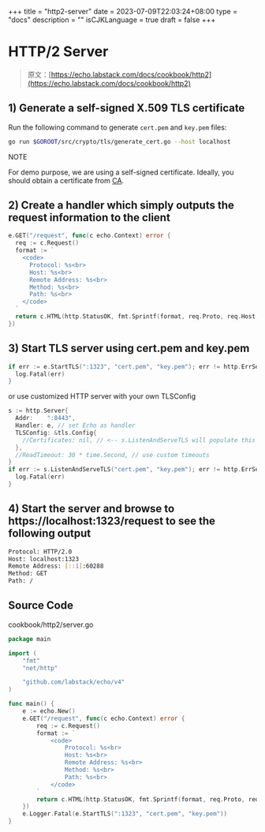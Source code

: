 +++
title = "http2-server"
date = 2023-07-09T22:03:24+08:00
type = "docs"
description = ""
isCJKLanguage = true
draft = false
+++

# HTTP/2 Server

> 原文：[https://echo.labstack.com/docs/cookbook/http2](https://echo.labstack.com/docs/cookbook/http2)

## 1) Generate a self-signed X.509 TLS certificate

Run the following command to generate `cert.pem` and `key.pem` files:

```sh
go run $GOROOT/src/crypto/tls/generate_cert.go --host localhost
```



NOTE

For demo purpose, we are using a self-signed certificate. Ideally, you should obtain a certificate from [CA](https://en.wikipedia.org/wiki/Certificate_authority).

## 2) Create a handler which simply outputs the request information to the client

```go
e.GET("/request", func(c echo.Context) error {
  req := c.Request()
  format := `
    <code>
      Protocol: %s<br>
      Host: %s<br>
      Remote Address: %s<br>
      Method: %s<br>
      Path: %s<br>
    </code>
  `
  return c.HTML(http.StatusOK, fmt.Sprintf(format, req.Proto, req.Host, req.RemoteAddr, req.Method, req.URL.Path))
})
```



## 3) Start TLS server using cert.pem and key.pem

```go
if err := e.StartTLS(":1323", "cert.pem", "key.pem"); err != http.ErrServerClosed {
  log.Fatal(err)
}
```



or use customized HTTP server with your own TLSConfig

```go
s := http.Server{
  Addr:    ":8443",
  Handler: e, // set Echo as handler
  TLSConfig: &tls.Config{
    //Certificates: nil, // <-- s.ListenAndServeTLS will populate this field
  },
  //ReadTimeout: 30 * time.Second, // use custom timeouts
}
if err := s.ListenAndServeTLS("cert.pem", "key.pem"); err != http.ErrServerClosed {
  log.Fatal(err)
}
```



## 4) Start the server and browse to https://localhost:1323/request to see the following output

```sh
Protocol: HTTP/2.0
Host: localhost:1323
Remote Address: [::1]:60288
Method: GET
Path: /
```



## Source Code

cookbook/http2/server.go

```go
package main

import (
	"fmt"
	"net/http"

	"github.com/labstack/echo/v4"
)

func main() {
	e := echo.New()
	e.GET("/request", func(c echo.Context) error {
		req := c.Request()
		format := `
			<code>
				Protocol: %s<br>
				Host: %s<br>
				Remote Address: %s<br>
				Method: %s<br>
				Path: %s<br>
			</code>
		`
		return c.HTML(http.StatusOK, fmt.Sprintf(format, req.Proto, req.Host, req.RemoteAddr, req.Method, req.URL.Path))
	})
	e.Logger.Fatal(e.StartTLS(":1323", "cert.pem", "key.pem"))
}
```